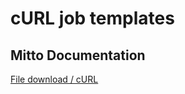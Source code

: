 # cURL job templates

## Mitto Documentation
[File download / cURL](https://www.zuar.com/help/mitto/file-download-curl/)